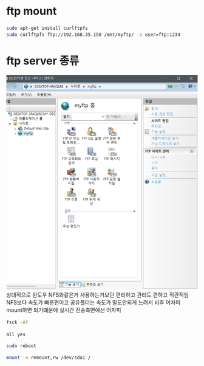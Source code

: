# ftp mount 

``` bash
sudo apt-get install curlftpfs
sudo curlftpfs ftp://192.168.35.150 /mnt/myftp/ -o user=ftp:1234
```

# ftp server 종류
![iis](../img/iis.png)  
상대적으로 윈도우 NFS와같은거 사용하는거보단 편리하고 관리도 편하고 직관적임  
NFS보다 속도가 빠른편이고 공유폴더는 속도가 말도안되게 느려서 비추  어차피 mount하면 되기떄문에 실시간 전송측면에선 어차피


``` bash
fsck -Af
```
`all yes`
``` bash
sudo reboot
```

``` bash
mount -o remount,rw /dev/sda1 /
```